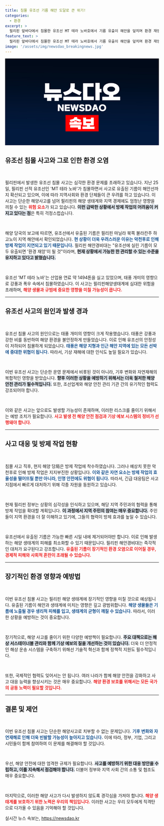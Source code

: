 ```yaml
---
title: 침몰 유조선 기름 해안 도달로 큰 위기!
categories:
  - 환경
excerpt: >
  필리핀 앞바다에서 침몰한 유조선 MT 테라 노바호에서 기름 유출이 해안을 덮치며 환경 재앙 우려가 확산되고 있습니다. 악천후 속 방제 작업이 어려움을 겪고, 현재 상황은 심각합니다.
feature_text: >
  필리핀 앞바다에서 침몰한 유조선 MT 테라 노바호에서 기름 유출이 해안을 덮치며 환경 재앙 우려가 확산되고 있습니다. 악천후 속 방제 작업이 어려움을 겪고, 현재 상황은 심각합니다.
image: '/assets/img/newsdao_breakingnews.jpg'
---
```


<p><img src="/assets/img/newsdao_breakingnews.jpg" alt="ranknews 속보" /></p>

<h2 data-ke-size="size26">유조선 침몰 사고와 그로 인한 환경 오염</h2>

<p data-ke-size="size16">&nbsp;</p>

<p>필리핀에서 발생한 유조선 침몰 사고는 심각한 환경 문제를 초래하고 있습니다. 지난 25일, 필리핀 선적 유조선인 'MT 테라 노바'가 침몰하면서 사고로 유출된 기름이 해안선까지 확산되고 있으며, 이에 따라 지역사회와 환경 단체들이 큰 우려를 하고 있습니다. 이 사고는 단순한 해양사고를 넘어 필리핀의 해양 생태계와 지역 경제에도 엄청난 영향을 끼칠 수 있는 <b><span style="color: #ee2323;">위험 요소</span></b>가 되고 있습니다. <b><span style="background-color: #21538527;">이런 급박한 상황에서 방제 작업의 어려움이 커지고 있다는 점</span></b>은 특히 걱정스럽습니다. </p>

<p data-ke-size="size16">&nbsp;</p>

<p>해양 당국의 보고에 따르면, 유조선에서 유출된 기름은 필리핀 마닐라 북쪽 불라칸주 하고노이 지역 해안에서 확인되었습니다. <b><span style="color: #1a5490;">현 상황이 더욱 우려스러운 이유는 악천후로 인해 방제 작업이 지연되고 있기 때문입니다.</span></b> 필리핀 해안경비대는 "유조선에 실린 기름이 모두 유출되면 '환경 재앙'이 될 것"이라며, <b><span style="background-color: #21538527;">현재 상황에서 가능한 한 관리할 수 있는 수준을 유지하고 있다고 밝혔습니다.</span></b></p>

<p data-ke-size="size16">&nbsp;</p>

<p>유조선 'MT 테라 노바'는 산업용 연료 약 1494톤을 실고 있었으며, 태풍 개미의 영향으로 강풍과 폭우 속에서 침몰하였습니다. 이 사고는 필리핀해양생태계에 심대한 위험을 초래하며, <b><span style="color: #ee2323;">해양 생물과 규범에 중요한 영향을 미칠 가능성이 큽니다.</span></b> </p>

<hr>

<h2 data-ke-size="size26">유조선 사고의 원인과 발생 경과</h2>

<p data-ke-size="size16">&nbsp;</p>

<p>유조선 침몰 사고의 원인으로는 태풍 개미의 영향이 크게 작용했습니다. 태풍은 강풍과 강한 비를 동반하여 해양 환경을 불안정하게 만들었습니다. 이로 인해 유조선의 안정성이 저하되어 침몰하게 되었습니다. <b><span style="color: #1a5490;">태풍은 해양 지형과 인근 해안 지역에 있는 모든 선박에 중대한 위협이 됩니다.</span></b> 따라서, 기상 재해에 대한 인식도 높일 필요가 있습니다. </p>

<p data-ke-size="size16">&nbsp;</p>

<p>이번 유조선 사고는 단순한 운영 문제에서 비롯된 것이 아니라, 기후 변화와 자연재해의 복합적인 영향을 받았습니다. <b><span style="background-color: #21538527;">향후 이러한 상황을 예방하기 위해서는 더욱 철저한 해양 안전 관리가 필수적입니다.</span></b> 또한, 조선업계와 해양 안전 관리 기관 간의 유기적인 협력도 강조되어야 합니다. </p>

<p data-ke-size="size16">&nbsp;</p>

<p>이와 같은 사고는 앞으로도 발생할 가능성이 존재하며, 이러한 리스크를 줄이기 위해서는 예방 조치가 필요합니다. <b><span style="color: #ee2323;">사고 발생 전 해양 안전 점검과 기상 예보 시스템의 정비가 선행돼야 합니다.</span></b></p>

<hr>

<h2 data-ke-size="size26">사고 대응 및 방제 작업 현황</h2>

<p data-ke-size="size16">&nbsp;</p>

<p>침몰 사고 직후, 현지 해양 당局은 방제 작업에 착수하였습니다. 그러나 예상치 못한 악천후로 인해 방제 작업은 지지부진한 상황입니다. <b><span style="color: #1a5490;">이와 같은 자연 요소는 방제 작업의 효율성을 떨어뜨릴 뿐만 아니라, 인명 안전에도 위협이 됩니다.</span></b> 따라서, 긴급 대응팀은 사고 지점에서 빠르게 대처하기 위해 각종 자원을 동원하고 있습니다. </p>

<p data-ke-size="size16">&nbsp;</p>

<p>현재 필리핀 정부는 상황의 심각성을 인식하고 있으며, 해당 지역 주민과의 협력을 통해 방제 작업을 확대할 계획입니다. <b><span style="background-color: #21538527;">이 과정에서 지역 주민의 참여는 매우 중요합니다.</span></b> 주민들이 지역 환경을 더 잘 이해하고 있기에, 그들의 협력이 방제 효과를 높일 수 있습니다.</p>

<p data-ke-size="size16">&nbsp;</p>

<p>유조선에서 유출된 기름은 가능한 빠른 시일 내에 제거되어야만 합니다. 이로 인해 발생하는 해양 생태계의 피해를 최소화할 수 있기 때문입니다. 필리핀 해안경비대는 즉각적인 대처가 요구된다고 강조합니다. <b><span style="color: #ee2323;">유출된 기름이 장기적인 환경 오염으로 이어질 경우, 경제적 피해와 사회적 혼란이 초래될 수 있습니다.</span></b> </p>

<hr>

<h2 data-ke-size="size26">장기적인 환경 영향과 예방법</h2>

<p data-ke-size="size16">&nbsp;</p>

<p>이번 유조선 침몰 사고는 필리핀 해양 생태계에 장기적인 영향을 미칠 것으로 예상됩니다. 유출된 기름이 해안과 생태계에 미치는 영향은 깊고 광범위합니다. <b><span style="color: #1a5490;">해양 생물들은 기름에 노출될 경우 생리적 피해를 입고, 생태계의 균형이 깨질 수 있습니다.</span></b> 따라서, 이러한 상황을 예방하는 것이 중요합니다.</p>

<p data-ke-size="size16">&nbsp;</p>

<p>장기적으로, 해양 사고를 줄이기 위한 다양한 예방책이 필요합니다. <b><span style="background-color: #21538527;">주요 대책으로는 해상 서스테이너블 관리와 함께 기상 예보의 질을 개선하는 것이 있습니다.</span></b> 더욱 더 안정적인 해상 운송 시스템을 구축하기 위해선 기술적 혁신과 함께 정책적 지원도 필수적입니다.</p>

<p data-ke-size="size16">&nbsp;</p>

<p>또한, 국제적인 협력도 잊어서는 안 됩니다. 여러 나라가 함께 해양 안전을 강화하고 사고 대응 능력을 향상시키는 것은 매우 중요합니다. <b><span style="color: #ee2323;">해양 환경 보호를 위해서는 모든 국가의 공동 노력이 필요할 것입니다.</span></b></p>

<hr>

<h2 data-ke-size="size26">결론 및 제언</h2>

<p data-ke-size="size16">&nbsp;</p>

<p>이번 유조선 침몰 사고는 단순한 해양사고로 치부할 수 없는 문제입니다. <b><span style="color: #1a5490;">기후 변화와 자연재해로 인해 더욱 빈발할 가능성이 높아지고 있습니다.</span></b> 이에 따라, 정부, 기업, 그리고 시민들이 함께 참여하여 이 문제를 해결해야 할 것입니다. </p>

<p data-ke-size="size16">&nbsp;</p>

<p>우선, 해양 안전에 대한 엄격한 규제가 필요합니다. <b><span style="background-color: #21538527;">사고를 예방하기 위한 대응 방안을 수립하고, 이를 지속해서 점검해야 합니다.</span></b> 더불어 정부와 지역 사회 간의 소통 및 협조도 매우 중요합니다.</p>

<p data-ke-size="size16">&nbsp;</p>

<p>마지막으로, 이러한 해양 사고가 다시 발생하지 않도록 경각심을 가져야 합니다. <b><span style="color: #ee2323;">해양 생태계를 보호하기 위한 노력은 우리의 책임입니다.</span></b> 이러한 사고는 우리 모두에게 직격탄으로 다가올 수 있음을 기억해야 할 것입니다.</p>
실시간 뉴스 속보는, <a href="https://newsdao.kr" rel="dofollow">https://newsdao.kr</a>


